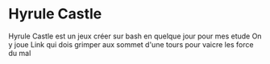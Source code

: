# Hyrule Castle

Hyrule Castle est un jeux créer sur bash en quelque jour pour mes etude
On y joue Link qui dois grimper aux sommet d'une tours pour vaicre les force du mal
